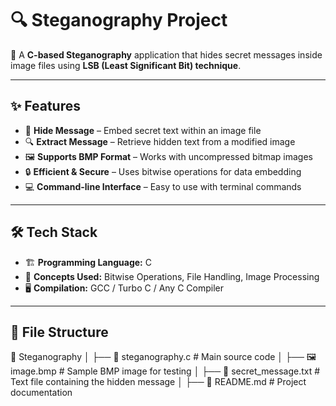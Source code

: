 # 🔍 Steganography Project  

🚀 A **C-based Steganography** application that hides secret messages inside image files using **LSB (Least Significant Bit) technique**.  

---

## ✨ Features  
- 📝 **Hide Message** – Embed secret text within an image file  
- 🔍 **Extract Message** – Retrieve hidden text from a modified image  
- 🖼️ **Supports BMP Format** – Works with uncompressed bitmap images  
- 🔒 **Efficient & Secure** – Uses bitwise operations for data embedding  
- 💻 **Command-line Interface** – Easy to use with terminal commands  

---

## 🛠 Tech Stack  
- 🏗 **Programming Language:** C  
- 🔢 **Concepts Used:** Bitwise Operations, File Handling, Image Processing  
- 🖥 **Compilation:** GCC / Turbo C / Any C Compiler  

---

## 📂 File Structure  
📂 Steganography
│
├── 📄 steganography.c # Main source code
│
├── 🖼 image.bmp # Sample BMP image for testing
│
├── 📝 secret_message.txt # Text file containing the hidden message
│
├── 📄 README.md # Project documentation
